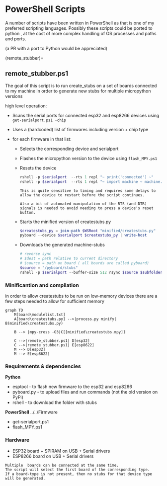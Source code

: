 # PowerShell Scripts 

A number of scripts have been written in PowerShell as that is one of my preferred scripting languages.
Possibly these scripts could be ported to python , at the cost of more complex handling of OS processes and paths and ports.

(a PR with a port to Python would be appreciated)


(remote_stubber)=
## remote_stubber.ps1

The goal of this script is to run create_stubs on a set of boards connected to my machine in order to generate new stubs for multiple micropython versions 

high level operation: 
- Scans the serial ports for connected esp32 and esp8266 devices 
  using `get-serialport.ps1 -chip`

- Uses a (hardcoded) list of firmwares including version + chip type 
- for each firmware in that list: 
  - Selects the corresponding device and serialport
  - Flashes the micropython version to the device 
    using `flash_MPY.ps1`
  - Resets the device
    ``` powershell
    rshell -p $serialport  --rts 1 repl "~ print('connected') ~" 
    rshell -p $serialport  --rts 1 repl "~ import machine ~ machine.reset() ~" 
    ```

    ```{note}
    This is quite sensitive to timing and requires some delays to allow the device to restart before the script continues.
    
    Also a bit of automated manipulation of the RTS (and DTR) signals is needed to avoid needing to press a device's reset button.
    ```
  - Starts the minified version of createstubs.py 
    ``` powershell 
    $createstubs_py = join-path $WSRoot "minified/createstubs.py" 
    pyboard --device $serialport $createstubs_py | write-host
    ```
  - Downloads the generated machine-stubs
    ``` powershell 
    # reverse sync 
    # $dest = path relative to current directory
    # $source = path on board ( all boards are called pyboard) 
    $source = "/pyboard/stubs"
    rshell -p $serialport --buffer-size 512 rsync $source $subfolder  | write-host
    ```

### Minificantion and compilation 

in order to allow createstubs to be run on low-memory devices there are a few steps needed to allow for sufficient memory 

```{mermaid}
graph TD
    M[board\modulelist.txt]
    A[board\createstubs.py] -->|process.py minify| B(minified\createstubs.py)
    
    B --> |mpy-cross -O3|C[[minified\createstubs.mpy]]

    C -->|remote_stubber.ps1| D[esp32]
    C -->|remote_stubber.ps1| E[esp8622]
    M --> D[esp32]
    M --> E[esp8622]
```


### Requirements & dependencies

**Python**
- esptool  - to flash new firmware to the esp32 and esp8266
- pyboard.py - to upload files and run commands (not the old version on PyPi) 
- rshell - to download the folder with stubs 


**PowerShell**
../../Firmware
 - get-serialport.ps1
 - flash_MPY.ps1

### Hardware 
- ESP32 board + SPIRAM on USB + Serial drivers 
- ESP8266 board on USB + Serial drivers 

```{Note}
Multiple  boards can be connected at the same time. 
The script will select the first board of the corresponding type.
If a board-type is not present, then no stubs for that device type will be generated.
```

